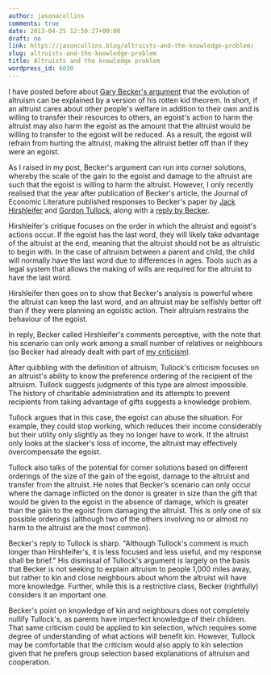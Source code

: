 ```yaml
---
author: jasonacollins
comments: true
date: 2013-04-25 12:59:27+00:00
draft: no
link: https://jasoncollins.blog/altruists-and-the-knowledge-problem/
slug: altruists-and-the-knowledge-problem
title: Altruists and the knowledge problem
wordpress_id: 6030
---
```


I have posted before about [Gary Becker's argument](https://jasoncollins.blog/rotten-kids-and-altruism/) that the evolution of altruism can be explained by a version of his rotten kid theorem. In short, if an altruist cares about other people's welfare in addition to their own and is willing to transfer their resources to others, an egoist's action to harm the altruist may also harm the egoist as the amount that the altruist would be willing to transfer to the egoist will be reduced. As a result, the egoist will refrain from hurting the altruist, making the altruist better off than if they were an egoist.

As I raised in my post, Becker's argument can run into corner solutions, whereby the scale of the gain to the egoist and damage to the altruist are such that the egoist is willing to harm the altruist. However, I only recently realised that the year after publication of Becker's article, the Journal of Economic Literature published responses to Becker's paper by [Jack Hirshleifer](http://www.jstor.org/stable/2723214) and [Gordon Tullock](http://www.jstor.org/stable/2723215), along with a [reply by Becker](http://www.jstor.org/stable/2723216).

Hirshleifer's critique focuses on the order in which the altruist and egoist's actions occur. If the egoist has the last word, they will likely take advantage of the altruist at the end, meaning that the altruist should not be as altruistic to begin with. In the case of altruism between a parent and child, the child will normally have the last word due to differences in ages. Tools such as a legal system that allows the making of wills are required for the altruist to have the last word.

Hirshleifer then goes on to show that Becker's analysis is powerful where the altruist can keep the last word, and an altruist may be selfishly better off than if they were planning an egoistic action. Their altruism restrains the behaviour of the egoist.

In reply, Becker called Hirshleifer's comments perceptive, with the note that his scenario can only work among a small number of relatives or neighbours (so Becker had already dealt with part of [my criticism](https://jasoncollins.blog/rotten-kids-and-altruism/)).

After quibbling with the definition of altruism, Tullock's criticism focuses on an altruist's ability to know the preference ordering of the recipient of the altruism. Tullock suggests judgments of this type are almost impossible. The history of charitable administration and its attempts to prevent recipients from taking advantage of gifts suggests a knowledge problem.

Tullock argues that in this case, the egoist can abuse the situation. For example, they could stop working, which reduces their income considerably but their utility only slightly as they no longer have to work. If the altruist only looks at the slacker's loss of income, the altruist may effectively overcompensate the egoist.

Tullock also talks of the potential for corner solutions based on different orderings of the size of the gain of the egoist, damage to the altruist and transfer from the altruist. He notes that Becker's scenario can only occur where the damage inflicted on the donor is greater in size than the gift that would be given to the egoist in the absence of damage, which is greater than the gain to the egoist from damaging the altruist. This is only one of six possible orderings (although two of the others involving no or almost no harm to the altruist are the most common).

Becker's reply to Tullock is sharp. "Although Tullock's comment is much longer than Hirshleifer's, it is less focused and less useful, and my response shall be brief." His dismissal of Tullock's argument is largely on the basis that Becker is not seeking to explain altruism to people 1,000 miles away, but rather to kin and close neighbours about whom the altruist will have more knowledge. Further, while this is a restrictive class, Becker (rightfully) considers it an important one.

Becker's point on knowledge of kin and neighbours does not completely nullify Tullock's, as parents have imperfect knowledge of their children. That same criticism could be applied to kin selection, which requires some degree of understanding of what actions will benefit kin. However, Tullock may be comfortable that the criticism would also apply to kin selection given that he prefers group selection based explanations of altruism and cooperation.
